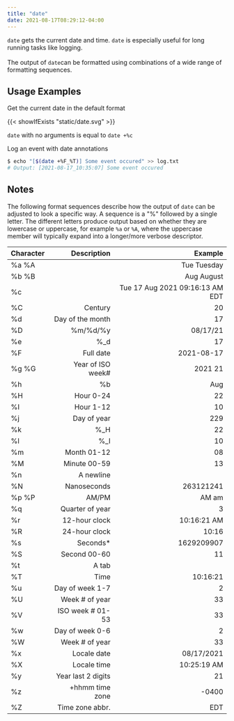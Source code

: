 ```yaml
---
title: "date"
date: 2021-08-17T08:29:12-04:00
---
```


`date` gets the current date and time. `date` is especially useful for long
running tasks like logging. <br><br> The output of `date`can be formatted using
combinations of a wide range of formatting sequences.

## Usage Examples

Get the current date in the default format

{{< showIfExists "static/date.svg" >}}

`date` with no arguments is equal to `date +%c`

Log an event with date annotations

```bash
$ echo "[$(date +%F_%T)] Some event occured" >> log.txt
# Output: [2021-08-17_10:35:07] Some event occured
```

## Notes

The following format sequences describe how the output of `date` can be adjusted
to look a specific way. A sequence is a "%" followed by a single letter. The
different letters produce output based on whether they are lowercase or
uppercase, for example `%a` or `%A`, where the uppercase member will typically
expand into a longer/more verbose descriptor.

<style>
table {
width:100%
}
</style>

| Character |        Description |                         Example |
| --------- | -----------------: | ------------------------------: |
| %a %A     |                    |                     Tue Tuesday |
| %b %B     |                    |                      Aug August |
| %c        |                    | Tue 17 Aug 2021 09:16:13 AM EDT |
| %C        |            Century |                              20 |
| %d        |   Day of the month |                              17 |
| %D        |           %m/%d/%y |                        08/17/21 |
| %e        |               %\_d |                              17 |
| %F        |          Full date |                      2021-08-17 |
| %g %G     |  Year of ISO week# |                         2021 21 |
| %h        |                 %b |                             Aug |
| %H        |          Hour 0-24 |                              22 |
| %I        |          Hour 1-12 |                              10 |
| %j        |        Day of year |                             229 |
| %k        |               %\_H |                              22 |
| %l        |               %\_I |                              10 |
| %m        |        Month 01-12 |                              08 |
| %M        |       Minute 00-59 |                              13 |
| %n        |          A newline |
| %N        |        Nanoseconds |                       263121241 |
| %p %P     |              AM/PM |                           AM am |
| %q        |    Quarter of year |                               3 |
| %r        |      12-hour clock |                     10:16:21 AM |
| %R        |      24-hour clock |                           10:16 |
| %s        |          Seconds\* |                      1629209907 |
| %S        |       Second 00-60 |                              11 |
| %t        |              A tab |
| %T        |               Time |                        10:16:21 |
| %u        |    Day of week 1-7 |                               2 |
| %U        |     Week # of year |                              33 |
| %V        |   ISO week # 01-53 |                              33 |
| %w        |    Day of week 0-6 |                               2 |
| %W        |     Week # of year |                              33 |
| %x        |        Locale date |                      08/17/2021 |
| %X        |        Locale time |                     10:25:19 AM |
| %y        | Year last 2 digits |                              21 |
| %z        |    +hhmm time zone |                           -0400 |
| %Z        |    Time zone abbr. |                             EDT |
